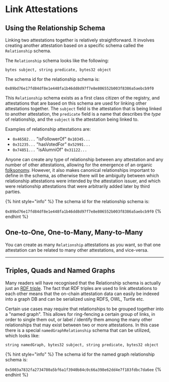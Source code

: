 # Link Attestations

## Using the Relationship Schema

Linking two attestations together is relatively straightforward.  It involves creating another attestation based on a specific schema called the  `Relationship` schema.

The `Relationship` schema looks like the following:

`bytes subject, string predicate, bytes32 object`

The schema id for the relationship schema is:

`0x89bd76e17fd84df8e1e448fa1b46dd8d97f7e8e806552b003f8386a5aebcb9f0`

This `Relationship` schema exists as a first class citizen of the registry, and attestations that are based on this schema are used for linking other attestations together.  The `subject` field is the attestation that is being linked to another attestation, the `predicate` field is a name that describes the _type_ of relationship, and the `subject` is the attestation being linked to.

Examples of relationship attestations are:

* `0x46582...` "isFollowerOf" `0x10345...`
* `0x31235...` "hasVotedFor" `0x52991...`
* `0x74851...` "isAlumniOf" `0x31122...`

Anyone can create any type of relationship between any attestation and any number of other attestations, allowing for the emergence of an organic [folksonomy](https://en.wikipedia.org/wiki/Folksonomy).  However, it also makes canonical relationships important to define in the schema, as otherwise there will be ambiguity between which relationship attestations were intended by the attestation issuer, and which were relationship attestations that were arbitrarily added later by third parties.

{% hint style="info" %}
The schema id for the relationship schema is:

`0x89bd76e17fd84df8e1e448fa1b46dd8d97f7e8e806552b003f8386a5aebcb9f0`
{% endhint %}

## One-to-One, One-to-Many, Many-to-Many

You can create as many `Relationship` attestations as you want, so that one attestation can be related to many other attestations, and vice-versa.

***

## Triples, Quads and Named Graphs

Many readers will have recognised that the Relationship schema is actually just an [RDF triple](https://en.wikipedia.org/wiki/Semantic\_triple).  The fact that RDF triples are used to link attestations to each other means that the on-chain attestation data can easily be indexed into a graph DB and can be serialized using RDFS, OWL, Turtle etc.

Certain use cases may require that relationships to be grouped together into a "named graph".  This allows for ring-fencing a certain group of links, in order to single them out, or label / identify them among the many other relationships that may exist between two or more attestations.  In this case there is a special `namedGraphRelationship` schema that can be utilized, which looks like:

`string namedGraph, bytes32 subject, string predicate, bytes32 object`

{% hint style="info" %}
The schema id for the named graph relationship schema is:

`0x5003a7832fa2734780a5bf6a1f3940b84c0c66a398e62dd4e7f183fdbc7da6ee`
{% endhint %}

